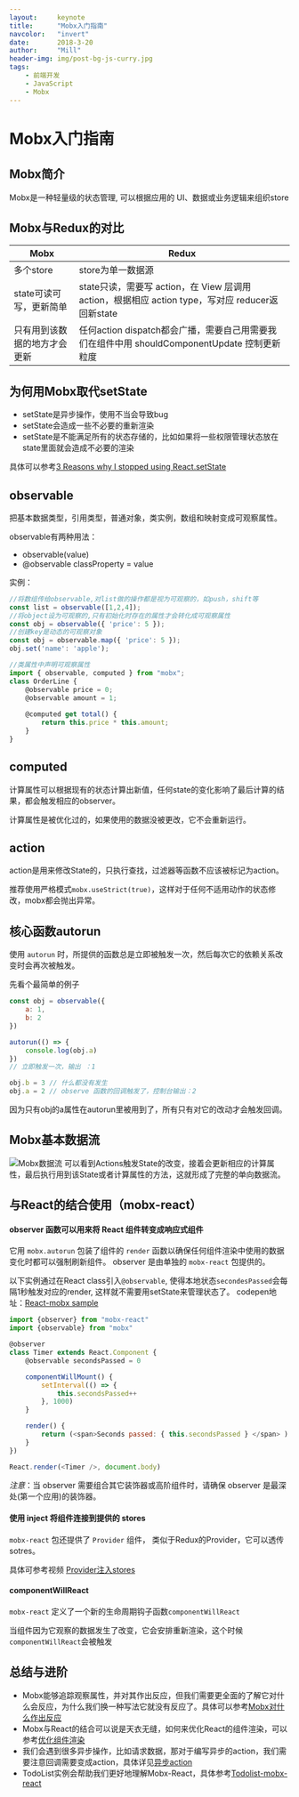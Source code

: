 ```yaml
---
layout:     keynote
title:      "Mobx入门指南"
navcolor:   "invert"
date:       2018-3-20
author:     "Mill"
header-img: img/post-bg-js-curry.jpg
tags:
    - 前端开发
    - JavaScript
    - Mobx
---
```


# Mobx入门指南

## Mobx简介
Mobx是一种轻量级的状态管理, 可以根据应用的 UI、数据或业务逻辑来组织store

## Mobx与Redux的对比
| Mobx        | Redux    |
| --------   | --------  |
| 多个store | store为单一数据源 |
| state可读可写，更新简单 | state只读，需要写 action，在 View 层调用 action，根据相应 action type，写对应 reducer返回新state |
| 只有用到该数据的地方才会更新  | 任何action dispatch都会广播，需要自己用需要我们在组件中用 shouldComponentUpdate 控制更新粒度 |

## 为何用Mobx取代setState
- setState是异步操作，使用不当会导致bug
- setState会造成一些不必要的重新渲染
- setState是不能满足所有的状态存储的，比如如果将一些权限管理状态放在state里面就会造成不必要的渲染

具体可以参考[3 Reasons why I stopped using React.setState](https://blog.cloudboost.io/3-reasons-why-i-stopped-using-react-setstate-ab73fc67a42e)

## observable
把基本数据类型，引用类型，普通对象，类实例，数组和映射变成可观察属性。

observable有两种用法：
- observable(value)
- @observable classProperty = value

实例：
```javascript
//将数组传给observable,对list做的操作都是视为可观察的，如push，shift等
const list = observable([1,2,4]);
//将object设为可观察的,只有初始化时存在的属性才会转化成可观察属性
const obj = observable({ 'price': 5 });
//创建key是动态的可观察对象
const obj = observable.map({ 'price': 5 });
obj.set('name': 'apple');

//类属性中声明可观察属性
import { observable, computed } from "mobx";
class OrderLine {
    @observable price = 0;
    @observable amount = 1;
    
    @computed get total() {
        return this.price * this.amount;
    }
}
```

## computed
计算属性可以根据现有的状态计算出新值，任何state的变化影响了最后计算的结果，都会触发相应的observer。

计算属性是被优化过的，如果使用的数据没被更改，它不会重新运行。

## action
action是用来修改State的，只执行查找，过滤器等函数不应该被标记为action。

推荐使用严格模式```mobx.useStrict(true)```，这样对于任何不适用动作的状态修改，mobx都会抛出异常。

## 核心函数autorun
使用 ```autorun``` 时，所提供的函数总是立即被触发一次，然后每次它的依赖关系改变时会再次被触发。

先看个最简单的例子
```javascript
const obj = observable({
    a: 1,
    b: 2
})

autorun(() => {
    console.log(obj.a)
})
// 立即触发一次，输出 ：1

obj.b = 3 // 什么都没有发生
obj.a = 2 // observe 函数的回调触发了，控制台输出：2
```
因为只有obj的a属性在autorun里被用到了，所有只有对它的改动才会触发回调。

## Mobx基本数据流
![Mobx数据流](http://cn.mobx.js.org/flow.png)
可以看到Actions触发State的改变，接着会更新相应的计算属性，最后执行用到该State或者计算属性的方法，这就形成了完整的单向数据流。

## 与React的结合使用（mobx-react）

#### observer 函数可以用来将 React 组件转变成响应式组件
它用 ```mobx.autorun``` 包装了组件的 ```render``` 函数以确保任何组件渲染中使用的数据变化时都可以强制刷新组件。
observer 是由单独的 ```mobx-react``` 包提供的。

以下实例通过在React class引入```@observable```, 使得本地状态```secondesPassed```会每隔1秒触发对应的render, 这样就不需要用setState来管理状态了。
codepen地址：[React-mobx sample](https://codepen.io/mewwind/pen/vpaKLz)
```javascript
import {observer} from "mobx-react"
import {observable} from "mobx"

@observer 
class Timer extends React.Component {
    @observable secondsPassed = 0

    componentWillMount() {
        setInterval(() => {
            this.secondsPassed++
        }, 1000)
    }

    render() {
        return (<span>Seconds passed: { this.secondsPassed } </span> )
    }
})

React.render(<Timer />, document.body)
```
*注意*：当 observer 需要组合其它装饰器或高阶组件时，请确保 observer 是最深处(第一个应用)的装饰器。

#### 使用 inject 将组件连接到提供的 stores
```mobx-react``` 包还提供了 ```Provider``` 组件， 类似于Redux的Provider，它可以透传sotres。

具体可参考视频 [Provider注入stores](https://egghead.io/lessons/react-connect-mobx-observer-components-to-the-store-with-the-react-provider)

#### componentWillReact
```mobx-react``` 定义了一个新的生命周期钩子函数```componentWillReact```

当组件因为它观察的数据发生了改变，它会安排重新渲染，这个时候```componentWillReact```会被触发

## 总结与进阶
- Mobx能够追踪观察属性，并对其作出反应，但我们需要更全面的了解它对什么会反应，为什么我们换一种写法它就没有反应了。具体可以参考[Mobx对什么作出反应](http://cn.mobx.js.org/best/react.html)
- Mobx与React的结合可以说是天衣无缝，如何来优化React的组件渲染，可以参考[优化组件渲染](http://cn.mobx.js.org/best/react-performance.html)
- 我们会遇到很多异步操作，比如请求数据，那对于编写异步的action，我们需要注意回调需要变成action，具体详见[异步action](http://cn.mobx.js.org/best/actions.html)
- TodoList实例会帮助我们更好地理解Mobx-React，具体参考[Todolist-mobx-react](https://codepen.io/avioli/pen/JXRMxO?editors=0010)
